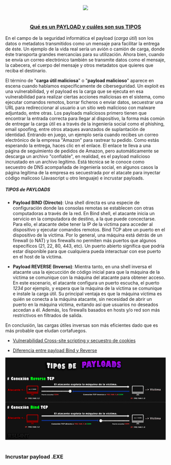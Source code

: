 <p align="center">
  <a href="https://github.com/DenverCoder1/readme-typing-svg"><img src="https://readme-typing-svg.herokuapp.com?font=Fira+Code&size=19&pause=1000&color=D1F700&width=489&lines=Incrustar+Payload+.EXE+a+un+archivo+.PDF"></a>
</p>

<h1 align="center"></h1>

<h3 align="center"><ins>Qué es un PAYLOAD y cuáles son sus TIPOS</ins></h3>

En el campo de la seguridad informática el payload (*carga útil*) son los datos o metadatos transmitidos como un mensaje para facilitar la entrega de éste. Un ejemplo de la vida real sería un avión o camión de carga, donde éste transporta grandes mercancías para su utilización. Ahora bien, cuando se envía un correo electrónico también se transmite datos como el mensaje, la cabecera, el cuerpo del mensaje y otros metadatos que quieres que reciba el destinario.

El término de "**carga útil maliciosa**" o "**payload malicioso**" aparece en escena cuando hablamos especificamente de ciberseguridad. Un exploit es una vulnerabilidad, y el payload es la carga que se ejecuta en esa vulnerabilidad para realizar ciertas acciones maliciosas en el sistema, como ejecutar comandos remotos, borrar ficheros o enviar datos, secuestrar una URL para redireccionar al usuario a un sitio web malicioso con malware adjuntado, entre otras.  Los payloads maliciosos primero tienen que encontrar la entrada correcta para llegar al dispositivo, la forma más común de entregar la carga útil es a través de la ingeniería social como el phishing, email spoofing, entre otros ataques avanzados de suplantación de identidad. Entrando en juego, un ejemplo sería cuando recibes un correo electrónico de la empresa "Amazon" para rastrear tu pedido. Como estás esperando la entrega, haces clic en el enlace. El enlace te lleva a una página de seguimiento de pedidos de Amazon, pero automáticamente se descarga un archivo "confiable", en realidad, es el payload malicioso incrustado en un archivo legítimo. Está técnica se le conoce como secuestro de DNS acompañada de ingeniería social, en algunos casos la página legítima de la empresa es secuestrada por el atacate para inyectar código malicoso (Javascript u otro lenguaje) e incrustar payloads.

##### TIPOS de PAYLOADS

- **Payload BIND (Directo)**: Una shell directa es una especie de configuración donde las consolas remotas se establecen con otras computadoras a través de la red. En Bind shell, el atacante inicia un servicio en la computadora de destino, a la que puede concectarse. Para ello, el atacante debe tener la IP de la víctima para acceder al dispositivo y ejecutar comandos remotos. Bind TCP abre un puerto en el dispositivo de la víctima. Por lo general, una máquina está detrás de un firewall (o NAT) y los firewalls no permiten más puertos que algunos específicos (21, 22, 80, 443, etc). Un puerto abierto significa que podría estar disponible para que cualquiera pueda interactuar con ese puerto en el host de la víctima.

- **Payload REVERSE (Inverso)**: Mientra tanto, en una shell inversa el atacante usa la ejecucción de código inicial para que la máquina de la víctima se comunique con la máquina del atacante para obtener acceso. En este escenario, el atacante configura un puerto escucha, el puerto _1234_ por ejemplo, y espera que la máquina de la víctima se comunique e instale la carga útil. Su principal ventaja es que la máquina víctima es quién se conecta a la máquina atacante, sin necesidad de abrir un puerto en la máquina víctima, evitando así que usuarios no deseados accedan a él. Además, los firewalls basados en hosts y/o red son más restrictivos en filtrados de salida. 

En conclusión, las cargas útiles inversas son más eficientes dado que es más probable que eludan cortafuegos.

- <a href="https://github.com/R3LI4NT/articulos/blob/main/Pentesting/WEB/ataqueXSS.md">Vulnerabilidad Cross-site scripting y secuestro de cookies</a>

- <a href="https://www.geeksforgeeks.org/difference-between-bind-shell-and-reverse-shell/">Diferencia entre payload Bind y Reverse</a>

<p align="center">
  <img src="https://github.com/R3LI4NT/articulos/blob/main/Pentesting/O.S/img/tiposPayloads.png">
</p>

<h1 align="center"></h1>

### Incrustar payload .EXE 

